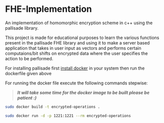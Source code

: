 # FHE-Implementation

An implementation of homomorphic encryption scheme in c++ using the pallisade library.

This project is made for educational purposes to learn the various functions present in the pallisade FHE library and using it to make a server based application that takes in user input as vectors and performs certain computaions/bit shifts on encrypted data where the user specifies the action to be performed.

For installing pallisade first [install docker](https://docs.docker.com/engine/install/) in your system then run the dockerfile given above

For running the docker file execute the following commands stepwise:

> ***It will take some time for the docker image to be built please be patient :)***

```bash
sudo docker build -t encrypted-operations .
```
```bash
sudo docker run -d -p 1221:1221 --rm encrypted-operations
```
